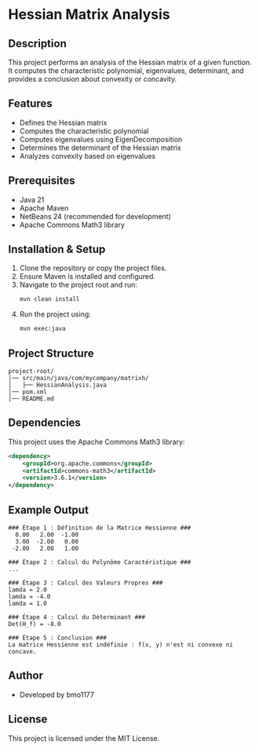 # Hessian Matrix Analysis

## Description
This project performs an analysis of the Hessian matrix of a given function. It computes the characteristic polynomial, eigenvalues, determinant, and provides a conclusion about convexity or concavity.

## Features
- Defines the Hessian matrix
- Computes the characteristic polynomial
- Computes eigenvalues using EigenDecomposition
- Determines the determinant of the Hessian matrix
- Analyzes convexity based on eigenvalues

## Prerequisites
- Java 21
- Apache Maven
- NetBeans 24 (recommended for development)
- Apache Commons Math3 library

## Installation & Setup
1. Clone the repository or copy the project files.
2. Ensure Maven is installed and configured.
3. Navigate to the project root and run:
   ```sh
   mvn clean install
   ```
4. Run the project using:
   ```sh
   mvn exec:java
   ```

## Project Structure
```
project-root/
│── src/main/java/com/mycompany/matrixh/
│   ├── HessianAnalysis.java
│── pom.xml
│── README.md
```

## Dependencies
This project uses the Apache Commons Math3 library:
```xml
<dependency>
    <groupId>org.apache.commons</groupId>
    <artifactId>commons-math3</artifactId>
    <version>3.6.1</version>
</dependency>
```

## Example Output
```
### Étape 1 : Définition de la Matrice Hessienne ###
  0.00   2.00  -1.00
  3.00  -2.00   0.00
 -2.00   2.00   1.00

### Étape 2 : Calcul du Polynôme Caractéristique ###
...

### Étape 3 : Calcul des Valeurs Propres ###
lamda = 2.0
lamda = -4.0
lamda = 1.0

### Étape 4 : Calcul du Déterminant ###
Det(H_f) = -8.0

### Étape 5 : Conclusion ###
La matrice Hessienne est indéfinie : f(x, y) n'est ni convexe ni concave.
```

## Author
- Developed by bmo1177

## License
This project is licensed under the MIT License.

